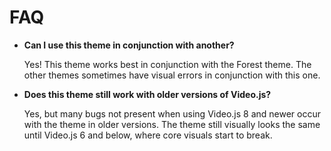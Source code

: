 # FAQ

- **Can I use this theme in conjunction with another?**
  
  Yes! This theme works best in conjunction with the Forest theme. The other themes sometimes have visual errors in conjunction with this one.

- **Does this theme still work with older versions of Video.js?**
  
  Yes, but many bugs not present when using Video.js 8 and newer occur with the theme in older versions. The theme still visually looks the same until Video.js 6 and below, where core visuals
  start to break.

